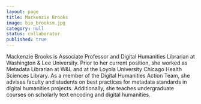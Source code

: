 ```yaml
---
layout: page
title: Mackenzie Brooks
image: bio_brooksm.jpg
category: null
status: collaborator
published: true
---
```


Mackenzie Brooks is Associate Professor and Digital Humanities Librarian at Washington & Lee University. Prior to her current position, she worked as Metadata Librarian at W&L and at the Loyola University Chicago Health Sciences Library. As a member of the Digital Humanities Action Team, she advises faculty and students on best practices for metadata standards in digital humanities projects. Additionally, she teaches undergraduate courses on scholarly text encoding and digital humanities.

